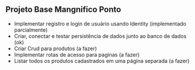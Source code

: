 ## Projeto Base Mangnifico Ponto

- Implementar registro e login de usuário usando Identity (implementado parcialmente)
- Criar, conectar e testar persistência de dados junto ao banco de dados (ok)
- Criar Crud para produtos (a fazer)
- Implementar rotas de acesso para paginas (a fazer)
- Listar todos os produtos cadastrados em uma página separada (a fazer)
